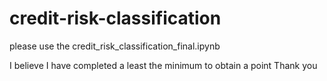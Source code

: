 # credit-risk-classification
please use the credit_risk_classification_final.ipynb

I believe I have completed a least the minimum to obtain a point 
Thank you 
